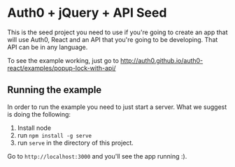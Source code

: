 # Auth0 + jQuery + API Seed

This is the seed project you need to use if you're going to create an app that will use Auth0, React and an API that you're going to be developing. That API can be in any language.

To see the example working, just go to http://auth0.github.io/auth0-react/examples/popup-lock-with-api/

## Running the example

In order to run the example you need to just start a server. What we suggest is doing the following:

1. Install node
2. run `npm install -g serve`
3. run `serve` in the directory of this project.

Go to `http://localhost:3000` and you'll see the app running :).
